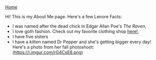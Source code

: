 [Home](README.md)

Hi! This is my About Me page. Here's a few Lenore Facts:
* I was named after the dead chick in Edgar Allan Poe's *The Raven*,
* I love goth fashion. Check out my favorite clothing shop [here!](https://us.killstar.com/),
* I have five sisters
* I have a kitten named Dr Pepper and she's getting bigger every day! Here's a photo from her fall photoshoot:
[(https://i.imgur.com/rG4CsE8.png)](https://i.imgur.com/rG4CsE8.png)
